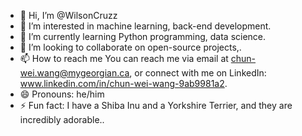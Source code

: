 - 👋 Hi, I’m @WilsonCruzz
- 👀 I’m interested in machine learning, back-end development.
- 🌱 I’m currently learning Python programming, data science.
- 💞️ I’m looking to collaborate on open-source projects,.
- 📫 How to reach me You can reach me via email at chun-wei.wang@mygeorgian.ca, or connect with me on LinkedIn: www.linkedin.com/in/chun-wei-wang-9ab9981a2.
- 😄 Pronouns: he/him
- ⚡ Fun fact: I have a Shiba Inu and a Yorkshire Terrier, and they are incredibly adorable..
